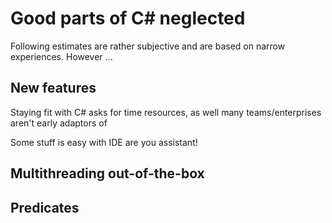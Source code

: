 # Good parts of C# neglected
Following estimates are rather subjective and are based on narrow experiences. However ...

## New features
Staying fit with C# asks for time resources, as well many teams/enterprises aren't early adaptors of 

Some stuff is easy with IDE are you assistant!

## Multithreading out-of-the-box

## Predicates
